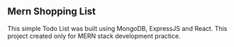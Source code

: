 ## Mern Shopping List

This simple Todo List was built using MongoDB, ExpressJS and React. This project created only for MERN stack development practice.
